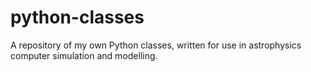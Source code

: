 # python-classes
A repository of my own Python classes, written for use in astrophysics computer simulation and modelling.
